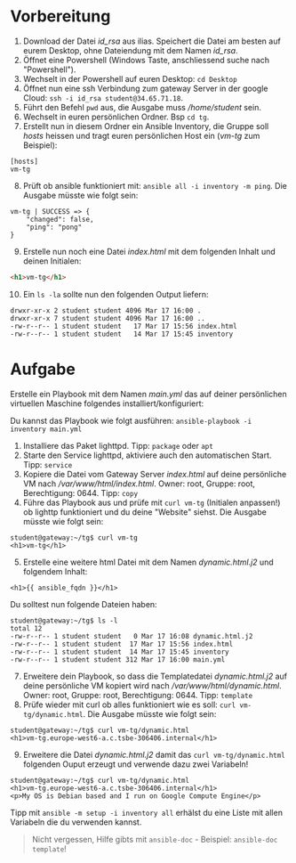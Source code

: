 # Vorbereitung
1. Download der Datei *id_rsa* aus ilias. Speichert die Datei am besten auf eurem Desktop, ohne Dateiendung mit dem Namen *id_rsa*.
2. Öffnet eine Powershell (Windows Taste, anschliessend suche nach "Powershell").
3. Wechselt in der Powershell auf euren Desktop: `cd Desktop`
4. Öffnet nun eine ssh Verbindung zum gateway Server in der google Cloud: `ssh -i id_rsa student@34.65.71.18`.
5. Führt den Befehl `pwd` aus, die Ausgabe muss */home/student* sein.
6. Wechselt in euren persönlichen Ordner. Bsp `cd tg`.
7. Erstellt nun in diesem Ordner ein Ansible Inventory, die Gruppe soll *hosts* heissen und tragt euren persönlichen Host ein (*vm-tg* zum Beispiel):
```plaintext
[hosts]
vm-tg
```
8. Prüft ob ansible funktioniert mit: `ansible all -i inventory -m ping`. Die Ausgabe müsste wie folgt sein:
```plaintext
vm-tg | SUCCESS => {
    "changed": false,
    "ping": "pong"
}
```
9. Erstelle nun noch eine Datei *index.html* mit dem folgenden Inhalt und deinen Initialen:
```html
<h1>vm-tg</h1>
```

10. Ein `ls -la` sollte nun den folgenden Output liefern:
```plaintext
drwxr-xr-x 2 student student 4096 Mar 17 16:00 .
drwxr-xr-x 7 student student 4096 Mar 17 16:00 ..
-rw-r--r-- 1 student student   17 Mar 17 15:56 index.html
-rw-r--r-- 1 student student   14 Mar 17 15:45 inventory
```

# Aufgabe
Erstelle ein Playbook mit dem Namen *main.yml* das auf deiner persönlichen virtuellen Maschine folgendes installiert/konfiguriert:

Du kannst das Playbook wie folgt ausführen: `ansible-playbook -i inventory main.yml`

1. Installiere das Paket lighttpd. Tipp: `package` oder `apt`
2. Starte den Service lighttpd, aktiviere auch den automatischen Start. Tipp: `service`
3. Kopiere die Datei vom Gateway Server *index.html* auf deine persönliche VM nach */var/www/html/index.html*. Owner: root, Gruppe: root, Berechtigung: 0644. Tipp: `copy`
4. Führe das Playbook aus und prüfe mit `curl vm-tg` (Initialen anpassen!) ob lighttp funktioniert und du deine "Website" siehst. Die Ausgabe müsste wie folgt sein:
```
student@gateway:~/tg$ curl vm-tg
<h1>vm-tg</h1>
```
5. Erstelle eine weitere html Datei mit dem Namen *dynamic.html.j2* und folgendem Inhalt:
```jinja2
<h1>{{ ansible_fqdn }}</h1>
```

Du solltest nun folgende Dateien haben:
```plaintext
student@gateway:~/tg$ ls -l
total 12
-rw-r--r-- 1 student student   0 Mar 17 16:08 dynamic.html.j2
-rw-r--r-- 1 student student  17 Mar 17 15:56 index.html
-rw-r--r-- 1 student student  14 Mar 17 15:45 inventory
-rw-r--r-- 1 student student 312 Mar 17 16:00 main.yml
```
7. Erweitere dein Playbook, so dass die Templatedatei *dynamic.html.j2* auf deine persönliche VM kopiert wird nach */var/www/html/dynamic.html*. Owner: root, Gruppe: root, Berechtigung: 0644. Tipp: `template`
8. Prüfe wieder mit curl ob alles funktioniert wie es soll: `curl vm-tg/dynamic.html`. Die Ausgabe müsste wie folgt sein:
```
student@gateway:~/tg$ curl vm-tg/dynamic.html
<h1>vm-tg.europe-west6-a.c.tsbe-306406.internal</h1>
```
9. Erweitere die Datei *dynamic.html.j2* damit das `curl vm-tg/dynamic.html` folgenden Ouput erzeugt und verwende dazu zwei Variabeln!
```
student@gateway:~/tg$ curl vm-tg/dynamic.html
<h1>vm-tg.europe-west6-a.c.tsbe-306406.internal</h1>
<p>My OS is Debian based and I run on Google Compute Engine</p>
```

Tipp mit `ansible -m setup -i inventory all` erhälst du eine Liste mit allen Variabeln die du verwenden kannst.

> Nicht vergessen, Hilfe gibts mit `ansible-doc` - Beispiel: `ansible-doc template`!